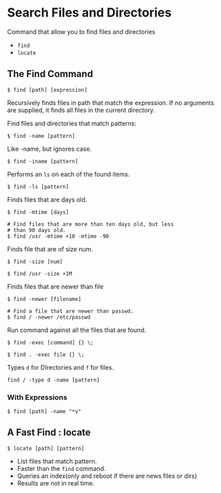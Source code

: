 # Search Files and Directories

Command that allow you to find files and directories

* `find`
* `locate`

## The Find Command

```
$ find [path] [expression]
```

Recursively finds files in path that match the expression. If no arguments are supplied, it finds all files in the current directory. 


Find files and directories that match patterns:
```
$ find -name [pattern]
```


Like -name, but ignores case. 
```
$ find -iname [pattern]
```

Performs an `ls` on each of the found items. 
```
$ find -ls [pattern]
```

Finds files that are days old. 
```
$ find -mtime [days]

# Find files that are more than ten days old, but less
# than 90 days old. 
$ find /usr -mtime +10 -mtime -90
```

Finds file that are of size num.
```
$ find -size [num]

$ find /usr -size +1M
```

Finds files that are newer than file
```
$ find -newer [filename]

# Find a file that are newer than passwd. 
$ find / -newer /etc/passwd
```

Run command against all the files that are found. 
```
$ find -exec [command] {} \;

$ find . -exec file {} \;
```

Types `d` for DIrectories and `f` for files. 
```
find / -type d -name [pattern]
```

### With Expressions

```
$ find [path] -name "*v"
```


## A Fast Find : locate

```
$ locate [path] [pattern]
```

* List files that match pattern. 
* Faster than the `find` command. 
* Queries an index(only and reboot if there are news files or dirs)
* Results are not in real time. 
